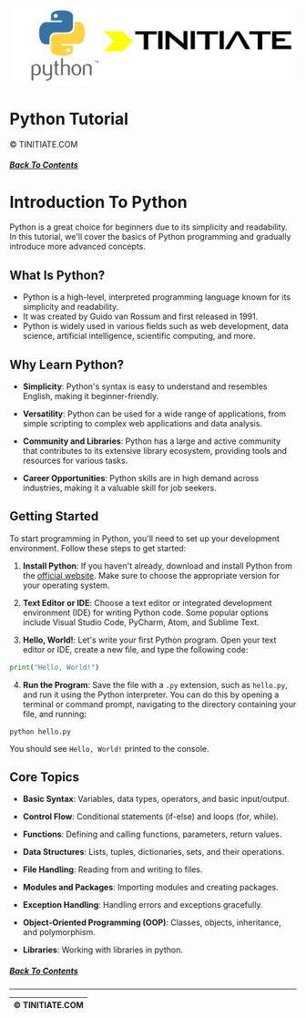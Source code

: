 ![Python Tinitiate Image](python_tinitiate.png)

# Python Tutorial
&copy; TINITIATE.COM

##### [Back To Contents](./README.md)

# Introduction To Python
Python is a great choice for beginners due to its simplicity and readability. In this tutorial, we'll cover the basics of Python programming and gradually introduce more advanced concepts.

## What Is Python?
* Python is a high-level, interpreted programming language known for its simplicity and readability.
* It was created by Guido van Rossum and first released in 1991.
* Python is widely used in various fields such as web development, data science, artificial intelligence, scientific computing, and more.

## Why Learn Python?
- **Simplicity**: Python's syntax is easy to understand and resembles English, making it beginner-friendly.

- **Versatility**: Python can be used for a wide range of applications, from simple scripting to complex web applications and data analysis.
- **Community and Libraries**: Python has a large and active community that contributes to its extensive library ecosystem, providing tools and resources for various tasks.
- **Career Opportunities**: Python skills are in high demand across industries, making it a valuable skill for job seekers.

## Getting Started
To start programming in Python, you'll need to set up your development environment. Follow these steps to get started:
1. **Install Python**: If you haven't already, download and install Python from the [official website](https://www.python.org/). Make sure to choose the appropriate version for your operating system.

2. **Text Editor or IDE**: Choose a text editor or integrated development environment (IDE) for writing Python code. Some popular options include Visual Studio Code, PyCharm, Atom, and Sublime Text.
3. **Hello, World!**: Let's write your first Python program. Open your text editor or IDE, create a new file, and type the following code:
```python
print("Hello, World!")
```
4. **Run the Program**: Save the file with a `.py` extension, such as `hello.py`, and run it using the Python interpreter. You can do this by opening a terminal or command prompt, navigating to the directory containing your file, and running:
```
python hello.py
```
You should see `Hello, World!` printed to the console.

## Core Topics
- **Basic Syntax**: Variables, data types, operators, and basic input/output.

- **Control Flow**: Conditional statements (if-else) and loops (for, while).
- **Functions**: Defining and calling functions, parameters, return values.
- **Data Structures**: Lists, tuples, dictionaries, sets, and their operations.
- **File Handling**: Reading from and writing to files.
- **Modules and Packages**: Importing modules and creating packages.
- **Exception Handling**: Handling errors and exceptions gracefully.
- **Object-Oriented Programming (OOP)**: Classes, objects, inheritance, and polymorphism.
- **Libraries**: Working with libraries in python.

##### [Back To Contents](./README.md)
***
| &copy; TINITIATE.COM |
|----------------------|
